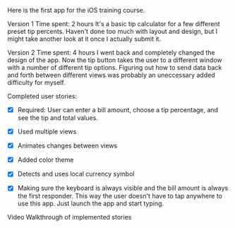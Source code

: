 Here is the first app for the iOS training course. 

Version 1
Time spent: 2 hours
It's a basic tip calculator for a few different preset tip percents. 
Haven't done too much with layout and design, but I might take another look at it once I actually submit it. 

Version 2
Time spent: 4 hours
I went back and completely changed the design of the app. Now the tip button takes the user to a different window with a number of different tip options. 
Figuring out how to send data back and forth between different views was probably an uneccessary added difficulty for myself.

Completed user stories:

 * [x] Required: User can enter a bill amount, choose a tip percentage, and see the tip and total values.

 * [x] Used multiple views
 * [x] Animates changes between views
 * [x] Added color theme
 * [x] Detects and uses local currency symbol
 * [x] Making sure the keyboard is always visible and the bill amount is always the first responder. This way the user doesn't have to tap anywhere to use this app. Just launch the app and start typing.
 
Video Walkthrough of implemented stories

